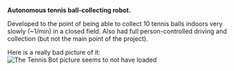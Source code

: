 **Autonomous tennis ball-collecting robot.**

Developed to the point of being able to collect 10 tennis balls indoors very slowly (~1/min) in a closed field.
Also had full person-controlled driving and collection (but not the main point of the project).

Here is a really bad picture of it:<br>
![The Tennis Bot picture seems to not have loaded](./tennis_bot_picture.PNG "Tennis Bot picture")
